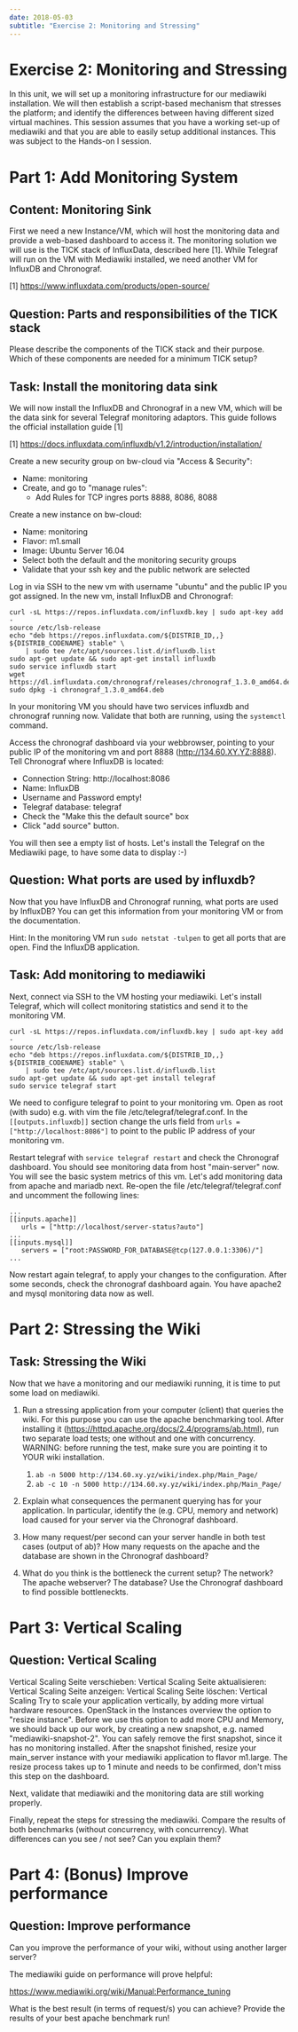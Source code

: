 ```yaml
---
date: 2018-05-03
subtitle: "Exercise 2: Monitoring and Stressing"
---
```

# Exercise 2: Monitoring and Stressing
In this unit, we will set up a monitoring infrastructure for our mediawiki installation. We will then establish a script-based mechanism that stresses the platform; and identify the differences between having different sized virtual machines. This session assumes that you have a working set-up of mediawiki and that you are able to easily setup additional instances. This was subject to the Hands-on I session.

# Part 1: Add Monitoring System

## Content: Monitoring Sink
First we need a new Instance/VM, which will host the monitoring data and provide a web-based dashboard to access it. The monitoring solution we will use is the TICK stack of InfluxData, described here [1]. While Telegraf will run on the VM with Mediawiki installed, we need another VM for InfluxDB and Chronograf.

[1] https://www.influxdata.com/products/open-source/

## Question: Parts and responsibilities of the TICK stack
Please describe the components of the TICK stack and their purpose. Which of these components are needed for a minimum TICK setup?

## Task: Install the monitoring data sink
We will now install the InfluxDB and Chronograf in a new VM, which will be the data sink for several Telegraf monitoring adaptors. This guide follows the official installation guide [1]

[1] https://docs.influxdata.com/influxdb/v1.2/introduction/installation/

Create a new security group on bw-cloud via "Access & Security":

- Name: monitoring
- Create, and go to "manage rules":
    - Add Rules for TCP ingres ports 8888, 8086, 8088

Create a new instance on bw-cloud:

- Name: monitoring
- Flavor: m1.small
- Image: Ubuntu Server 16.04
- Select both the default and the monitoring security groups
- Validate that your ssh key and the public network are selected

Log in via SSH to the new vm with username "ubuntu" and the public IP you got assigned. In the new vm, install InfluxDB and Chronograf:

```
curl -sL https://repos.influxdata.com/influxdb.key | sudo apt-key add -
source /etc/lsb-release
echo "deb https://repos.influxdata.com/${DISTRIB_ID,,} ${DISTRIB_CODENAME} stable" \
    | sudo tee /etc/apt/sources.list.d/influxdb.list
sudo apt-get update && sudo apt-get install influxdb
sudo service influxdb start
wget https://dl.influxdata.com/chronograf/releases/chronograf_1.3.0_amd64.deb
sudo dpkg -i chronograf_1.3.0_amd64.deb
```

In your monitoring VM you should have two services influxdb and chronograf running now. Validate that both are running, using the `systemctl` command.

Access the chronograf dashboard via your webbrowser, pointing to your public IP of the monitoring vm and port 8888 (http://134.60.XY.YZ:8888). Tell Chronograf where InfluxDB is located:

- Connection String: http://localhost:8086
- Name: InfluxDB
- Username and Password empty!
- Telegraf database: telegraf
- Check the "Make this the default source" box
- Click "add source" button.

You will then see a empty list of hosts. Let's install the Telegraf on the Mediawiki page, to have some data to display :-)

## Question: What ports are used by influxdb?
Now that you have InfluxDB and Chronograf running, what ports are used by InfluxDB? You can get this information from your monitoring VM or from the documentation.

Hint: In the monitoring VM run `sudo netstat -tulpen` to get all ports that are open. Find the InfluxDB application.

## Task: Add monitoring to mediawiki 
Next, connect via SSH to the VM hosting your mediawiki. Let's install Telegraf, which will collect monitoring statistics and send it to the monitoring VM.

```
curl -sL https://repos.influxdata.com/influxdb.key | sudo apt-key add -
source /etc/lsb-release
echo "deb https://repos.influxdata.com/${DISTRIB_ID,,} ${DISTRIB_CODENAME} stable" \
    | sudo tee /etc/apt/sources.list.d/influxdb.list
sudo apt-get update && sudo apt-get install telegraf
sudo service telegraf start
```

We need to configure telegraf to point to your monitoring vm. Open as root (with sudo) e.g. with vim the file /etc/telegraf/telegraf.conf. In the `[[outputs.influxdb]]` section change the urls field from `urls = ["http://localhost:8086"]` to point to the public IP address of your monitoring vm.

Restart telegraf with `service telegraf restart` and check the Chronograf dashboard. You should see monitoring data from host "main-server" now. You will see the basic system metrics of this vm. Let's add monitoring data from apache and mariadb next. Re-open the file /etc/telegraf/telegraf.conf and uncomment the following lines:

```
...
[[inputs.apache]]
   urls = ["http://localhost/server-status?auto"]
...
[[inputs.mysql]]
   servers = ["root:PASSWORD_FOR_DATABASE@tcp(127.0.0.1:3306)/"]
...
```

Now restart again telegraf, to apply your changes to the configuration. After some seconds, check the chronograf dashboard again. You have apache2 and mysql monitoring data now as well.

# Part 2: Stressing the Wiki

## Task: Stressing the Wiki
Now that we have a monitoring and our mediawiki running, it is time to put some load on mediawiki. 

1. Run a stressing application from your computer (client) that queries the wiki. For this purpose you can use the apache benchmarking tool. After installing it (https://httpd.apache.org/docs/2.4/programs/ab.html), run two separate load tests; one without and one with concurrency. WARNING: before running the test, make sure you are pointing it to YOUR wiki installation.

    1. `ab -n 5000 http://134.60.xy.yz/wiki/index.php/Main_Page/`
    2. `ab -c 10 -n 5000 http://134.60.xy.yz/wiki/index.php/Main_Page/`

2. Explain what consequences the permanent querying has for your application. In particular, identify the (e.g. CPU, memory and network) load caused for your server via the Chronograf dashboard.

3. How many request/per second can your server handle in both test cases (output of ab)? How many requests on the apache and the database are shown in the Chronograf dashboard?

4. What do you think is the bottleneck the current setup? The network? The apache webserver? The database? Use the Chronograf dashboard to find possible bottleneckts.

# Part 3: Vertical Scaling

## Question: Vertical Scaling
Vertical Scaling Seite verschieben: Vertical Scaling Seite aktualisieren: Vertical Scaling Seite anzeigen: Vertical Scaling Seite löschen: Vertical Scaling
Try to scale your application vertically, by adding more virtual hardware resources.  OpenStack in the Instances overview the option to "resize instance". Before we use this option to add more CPU and Memory, we should back up our work, by creating a new snapshot, e.g. named "mediawiki-snapshot-2". You can safely remove the first snapshot, since it has no monitoring installed. After the snapshot finished, resize your main_server instance with your mediawiki application to flavor m1.large. The resize process takes up to 1 minute and needs to be confirmed, don't miss this step on the dashboard.

Next, validate that mediawiki and the monitoring data are still working properly.

Finally, repeat the steps for stressing the mediawiki. Compare the results of both benchmarks (without concurrency, with concurrency).
What differences can you see / not see? Can you explain them?

# Part 4: (Bonus) Improve performance 

## Question: Improve performance
Can you improve the performance of your wiki, without using another larger server?

The mediawiki guide on performance will prove helpful:

https://www.mediawiki.org/wiki/Manual:Performance_tuning

What is the best result (in terms of request/s) you can achieve? Provide the results of your best apache benchmark run!
